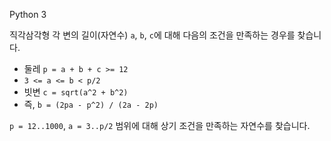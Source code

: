 Python 3

직각삼각형 각 변의 길이(자연수) `a`, `b`, `c`에 대해 다음의 조건을 만족하는 경우를 찾습니다. 

+ 둘레 `p = a + b + c >= 12`
+ `3 <= a <= b < p/2`
+ 빗변 `c = sqrt(a^2 + b^2)` 
+ 즉, `b = (2pa - p^2) / (2a - 2p)`

`p = 12..1000`, `a = 3..p/2` 범위에 대해 상기 조건을 만족하는 자연수를 찾습니다. 
